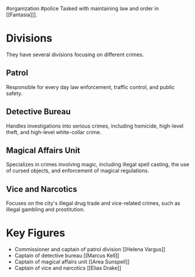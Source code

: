 #organization #police
Tasked with maintaining law and order in [[Fantasia]]]. 
# Divisions
They have several divisions focusing on different crimes.
## Patrol
Responsible for every day law enforcement, traffic control, and public safety.
## Detective Bureau
Handles investigations into serious crimes, including homicide, high-level theft, and high-level white-collar crime.
## Magical Affairs Unit
Specializes in crimes involving magic, including illegal spell casting, the use of cursed objects, and enforcement of magical regulations.
## Vice and Narcotics
Focuses on the city's illegal drug trade and vice-related crimes, such as illegal gambling and prostitution.
# Key Figures
- Commissioner and captain of patrol division [[Helena Vargus]]
- Captain of detective bureau [[Marcus Kell]]
- Captain of magical affairs unit [[Area Sunspell]]
- Captain of vice and narcotics [[Elias Drake]]